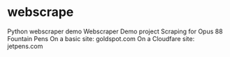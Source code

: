 # webscrape
Python webscraper demo
Webscraper Demo project
Scraping for Opus 88 Fountain Pens 
On a basic site: goldspot.com
On a Cloudfare site: jetpens.com